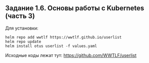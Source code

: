 ## Задание 1.6. Основы работы с Kubernetes (часть 3)

Для установки:
```
helm repo add wwtlf https://wwtlf.github.io/userlist
helm repo update
helm install otus userlist -f values.yaml  
```

Исходные коды лежат тут: https://github.com/WWTLF/userlist